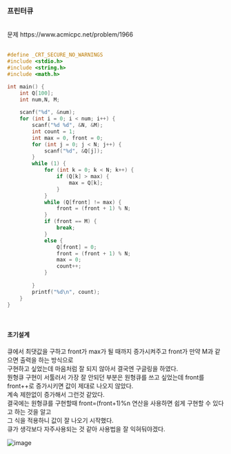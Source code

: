 ### 프린터큐

<br>
문제 https://www.acmicpc.net/problem/1966
<br>
<br>

```C
#define _CRT_SECURE_NO_WARNINGS
#include <stdio.h>
#include <string.h> 
#include <math.h> 

int main() {
	int Q[100];
	int num,N, M;
	
	scanf("%d", &num);
	for (int i = 0; i < num; i++) {
		scanf("%d %d", &N, &M);
		int count = 1;
		int max = 0, front = 0;
		for (int j = 0; j < N; j++) {
			scanf("%d", &Q[j]);
		}
		while (1) {
			for (int k = 0; k < N; k++) {
				if (Q[k] > max) {
					max = Q[k];
				}
			}
			while (Q[front] != max) {
				front = (front + 1) % N;
			}
			if (front == M) {
				break;
			}
			else {
				Q[front] = 0;
				front = (front + 1) % N;
				max = 0;
				count++;
			}
			
		}
		printf("%d\n", count);
	}
}
```

<br>

#### 초기설계
큐에서 최댓값을 구하고 front가 max가 될 때까지 증가시켜주고 front가 만약 M과 같으면 출력을 하는 방식으로 <br>
구현하고 싶었는데 마음처럼 잘 되지 않아서 결국엔 구글링을 하였다.<br>
뭔형큐 구현이 서툴러서 가장 잘 안되던 부분은 원형큐를 쓰고 싶었는데 front를 front++로 증가시키면 값이 제대로 나오지 않았다. <br>
계속 제한없이 증가해서 그런것 같았다.<br>
결국에는 원형큐를 구현할때 front=(front+1)%n 연산을 사용하면 쉽게 구현할 수 있다고 하는 것을 알고<br>
그 식을 적용하니 값이 잘 나오기 시작했다. <br>
큐가 생각보다 자주사용되는 것 같아 사용법을 잘 익혀둬야겠다.<br>

![image](https://user-images.githubusercontent.com/84511374/140728863-bac494c9-0d66-48ba-a491-2e4d308b11d7.png)




